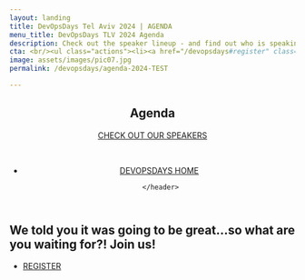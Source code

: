 ```yaml
---
layout: landing
title: DevOpsDays Tel Aviv 2024 | AGENDA 
menu_title: DevOpsDays TLV 2024 Agenda
description: Check out the speaker lineup - and find out who is speaking at DevOpsDays TLV 2024 with co-located events Cloud Native & OSS Day and Statscraft! 
cta: <br/><ul class="actions"><li><a href="/devopsdays#register" class="button special fit" target="_blank"> REGISTER NOW</a></li></ul>&nbsp;<ul class="actions"><li><a href="/devopsdays" class="button fit"><span class="icon alt fa-home"></span> BACK TO DEVOPSDAYS </a></li></ul>
image: assets/images/pic07.jpg
permalink: /devopsdays/agenda-2024-TEST

---
```


<!-- Main -->
<div id="main" class="alt">

<!-- One -->
<section id="one">
	<div class="inner">
		<header class="major">
			<h1>Agenda</h1> 
         <a href="/devopsdays/speakers-2024" class="button next scrolly">CHECK OUT OUR SPEAKERS</a> 
		 <br/>
		<p>&nbsp;</p>
		 <ul class="actions"><li><a href="/devopsdays" class="button fit"><span class="icon alt fa-home"></span> DEVOPSDAYS HOME </a></li></ul>

		</header>

<script type="text/javascript" src="https://sessionize.com/api/v2/dhotxgef/view/GridSmart"></script>       
        

</div>

<div class="inner">
			<h2>We told you it was going to be great...so what are you waiting for?! Join us!</h2>
<ul class="actions">
                    <li><a href="/devopsdays#register" class="button next">REGISTER</a></li>
                </ul>

